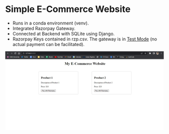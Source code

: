 # Simple E-Commerce Website

- Runs in a conda environment (venv).
- Integrated Razorpay Gateway.
- Connected at Backend with SQLite using Django.
- Razorpay Keys contained in rzp.csv. The gateway is in [Test Mode](https://razorpay.com/docs/x/get-started/test-mode/) (no actual payment can be facilitated).

![Screenshot of E-commerce Website.](https://github.com/sudoyolo/ECommerce-Website/blob/main/screenshot.jpg)
